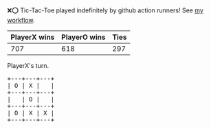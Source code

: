 :x::o: Tic-Tac-Toe played indefinitely by github action runners! See [my workflow](.github/workflows/play.yaml).

|PlayerX wins|PlayerO wins|Ties|
|-|-|-|
|707|618|297|

PlayerX's turn.

<pre>
+---+---+---+
| O | X |   |
+---+---+---+
|   | O |   |
+---+---+---+
| O | X | X |
+---+---+---+
</pre>